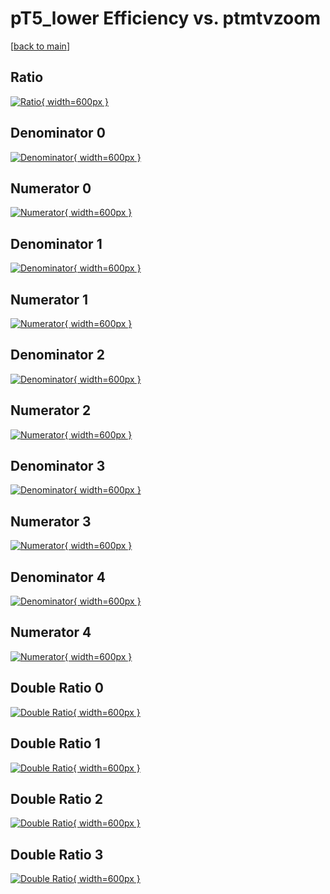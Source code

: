 # pT5_lower Efficiency vs. ptmtvzoom

[[back to main](./)]



## Ratio

[![Ratio](../mtv/var/pT5_lower_vtr_11_1_eff_ptmtvzoom.png){ width=600px }](../mtv/var/pT5_lower_vtr_11_1_eff_ptmtvzoom.pdf)

## Denominator 0

[![Denominator](../mtv/den/pT5_lower_vtr_11_1_eff_ptmtvzoom_den0.png){ width=600px }](../mtv/den/pT5_lower_vtr_11_1_eff_ptmtvzoom_den0.pdf)

## Numerator 0

[![Numerator](../mtv/num/pT5_lower_vtr_11_1_eff_ptmtvzoom_num0.png){ width=600px }](../mtv/num/pT5_lower_vtr_11_1_eff_ptmtvzoom_num0.pdf)

## Denominator 1

[![Denominator](../mtv/den/pT5_lower_vtr_11_1_eff_ptmtvzoom_den1.png){ width=600px }](../mtv/den/pT5_lower_vtr_11_1_eff_ptmtvzoom_den1.pdf)

## Numerator 1

[![Numerator](../mtv/num/pT5_lower_vtr_11_1_eff_ptmtvzoom_num1.png){ width=600px }](../mtv/num/pT5_lower_vtr_11_1_eff_ptmtvzoom_num1.pdf)

## Denominator 2

[![Denominator](../mtv/den/pT5_lower_vtr_11_1_eff_ptmtvzoom_den2.png){ width=600px }](../mtv/den/pT5_lower_vtr_11_1_eff_ptmtvzoom_den2.pdf)

## Numerator 2

[![Numerator](../mtv/num/pT5_lower_vtr_11_1_eff_ptmtvzoom_num2.png){ width=600px }](../mtv/num/pT5_lower_vtr_11_1_eff_ptmtvzoom_num2.pdf)

## Denominator 3

[![Denominator](../mtv/den/pT5_lower_vtr_11_1_eff_ptmtvzoom_den3.png){ width=600px }](../mtv/den/pT5_lower_vtr_11_1_eff_ptmtvzoom_den3.pdf)

## Numerator 3

[![Numerator](../mtv/num/pT5_lower_vtr_11_1_eff_ptmtvzoom_num3.png){ width=600px }](../mtv/num/pT5_lower_vtr_11_1_eff_ptmtvzoom_num3.pdf)

## Denominator 4

[![Denominator](../mtv/den/pT5_lower_vtr_11_1_eff_ptmtvzoom_den4.png){ width=600px }](../mtv/den/pT5_lower_vtr_11_1_eff_ptmtvzoom_den4.pdf)

## Numerator 4

[![Numerator](../mtv/num/pT5_lower_vtr_11_1_eff_ptmtvzoom_num4.png){ width=600px }](../mtv/num/pT5_lower_vtr_11_1_eff_ptmtvzoom_num4.pdf)

## Double Ratio 0

[![Double Ratio](../mtv/ratio/pT5_lower_vtr_11_1_eff_ptmtvzoom_ratio0.png){ width=600px }](../mtv/ratio/pT5_lower_vtr_11_1_eff_ptmtvzoom_ratio0.pdf)

## Double Ratio 1

[![Double Ratio](../mtv/ratio/pT5_lower_vtr_11_1_eff_ptmtvzoom_ratio1.png){ width=600px }](../mtv/ratio/pT5_lower_vtr_11_1_eff_ptmtvzoom_ratio1.pdf)

## Double Ratio 2

[![Double Ratio](../mtv/ratio/pT5_lower_vtr_11_1_eff_ptmtvzoom_ratio2.png){ width=600px }](../mtv/ratio/pT5_lower_vtr_11_1_eff_ptmtvzoom_ratio2.pdf)

## Double Ratio 3

[![Double Ratio](../mtv/ratio/pT5_lower_vtr_11_1_eff_ptmtvzoom_ratio3.png){ width=600px }](../mtv/ratio/pT5_lower_vtr_11_1_eff_ptmtvzoom_ratio3.pdf)


